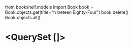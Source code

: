 from bookshelf.models import Book
book = Book.objects.get(title="Nineteen Eighty-Four")
book.delete()
Book.objects.all()
# <QuerySet []>